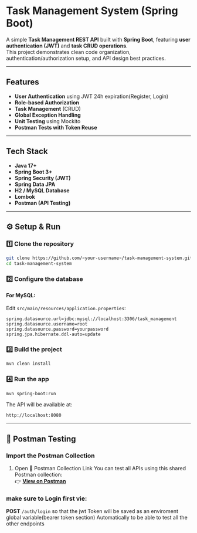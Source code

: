 # Task Management System (Spring Boot)

A simple **Task Management REST API** built with **Spring Boot**, featuring **user authentication (JWT)** and **task CRUD operations**.  
This project demonstrates clean code organization, authentication/authorization setup, and API design best practices.

---

## Features

- **User Authentication** using JWT 24h expiration(Register, Login)
- **Role-based Authorization**
- **Task Management** (CRUD)
- **Global Exception Handling**
- **Unit Testing** using Mockito
- **Postman Tests with Token Reuse**

---

## Tech Stack

- **Java 17+**
- **Spring Boot 3+**
- **Spring Security (JWT)**
- **Spring Data JPA**
- **H2 / MySQL Database**
- **Lombok**
- **Postman (API Testing)**

---

## ⚙️ Setup & Run

### 1️⃣ Clone the repository
```bash
git clone https://github.com/<your-username>/task-management-system.git
cd task-management-system
```

### 2️⃣ Configure the database
#### For MySQL:
Edit `src/main/resources/application.properties`:
```properties
spring.datasource.url=jdbc:mysql://localhost:3306/task_management
spring.datasource.username=root
spring.datasource.password=yourpassword
spring.jpa.hibernate.ddl-auto=update
```

### 3️⃣ Build the project
```bash
mvn clean install
```

### 4️⃣ Run the app
```bash
mvn spring-boot:run
```

The API will be available at:
```
http://localhost:8080
```

---

## 🧪 Postman Testing

### Import the Postman Collection
1. Open 🔗 Postman Collection Link
You can test all APIs using this shared Postman collection:  
👉 **[View on Postman](https://documenter.getpostman.com/view/34796608/2sB3Wk14eP)** 


### make sure to Login first vie:
**POST** `/auth/login`
so that the jwt Token will be saved as an enviroment global variable(bearer token section)  Automatically to be able to test all the other endpoints

```

